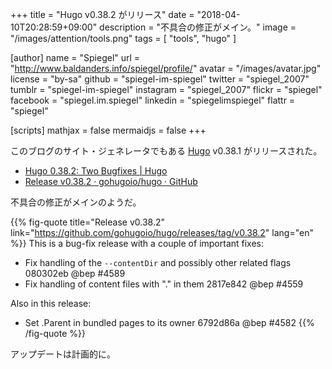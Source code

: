 +++
title = "Hugo v0.38.2 がリリース"
date = "2018-04-10T20:28:59+09:00"
description = "不具合の修正がメイン。"
image = "/images/attention/tools.png"
tags  = [ "tools", "hugo" ]

[author]
  name      = "Spiegel"
  url       = "http://www.baldanders.info/spiegel/profile/"
  avatar    = "/images/avatar.jpg"
  license   = "by-sa"
  github    = "spiegel-im-spiegel"
  twitter   = "spiegel_2007"
  tumblr    = "spiegel-im-spiegel"
  instagram = "spiegel_2007"
  flickr    = "spiegel"
  facebook  = "spiegel.im.spiegel"
  linkedin  = "spiegelimspiegel"
  flattr    = "spiegel"

[scripts]
  mathjax = false
  mermaidjs = false
+++

このブログのサイト・ジェネレータでもある [Hugo] v0.38.1 がリリースされた。

- [Hugo 0.38.2: Two Bugfixes | Hugo](https://gohugo.io/news/0.38.2-relnotes/)
- [Release v0.38.2 · gohugoio/hugo · GitHub](https://github.com/gohugoio/hugo/releases/tag/v0.38.2)

不具合の修正がメインのようだ。

{{% fig-quote title="Release v0.38.2" link="https://github.com/gohugoio/hugo/releases/tag/v0.38.2" lang="en" %}}
This is a bug-fix release with a couple of important fixes:

- Fix handling of the `--contentDir` and possibly other related flags 080302eb @bep #4589
- Fix handling of content files with "." in them 2817e842 @bep #4559

Also in this release:

- Set .Parent in bundled pages to its owner 6792d86a @bep #4582
{{% /fig-quote %}}

アップデートは計画的に。

[Hugo]: https://gohugo.io/ "The world’s fastest framework for building websites | Hugo"
